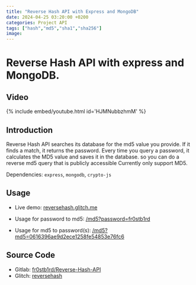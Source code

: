 ```yaml
---
title: "Reverse Hash API with Express and MongoDB"
date: 2024-04-25 03:20:00 +0200
categories: Project API
tags: ["hash","md5","sha1","sha256"]
image: 
---
```

# Reverse Hash API with express and MongoDB.

## Video

{% include embed/youtube.html id='HJMNubbzhmM' %}

## Introduction

Reverse Hash API searches its database for the md5 value you provide. If it finds a match, it returns the password. Every time you query a password, it calculates the MD5 value and saves it in the database. so you can do a reverse md5 query that is publicly accessible Currently only support MD5.

Dependencies: `express`, `mongodb`, `crypto-js`

## Usage

- Live demo: [reversehash.glitch.me](https://reversehash.glitch.me/)

- Usage for password to md5: [/md5?password=fr0stb1rd](https://reversehash.glitch.me/md5?password=fr0stb1rd)

- Usage for md5 to password(s): [/md5?md5=0616396ae9d2ece1258fe54853e76fc6](https://reversehash.glitch.me/md5?md5=0616396ae9d2ece1258fe54853e76fc6)

## Source Code

- Gitlab: [fr0stb1rd/Reverse-Hash-API](https://gitlab.com/fr0stb1rd/reverse-hash-api)
- Glitch: [reversehash](https://glitch.com/edit/#!/reversehash)
